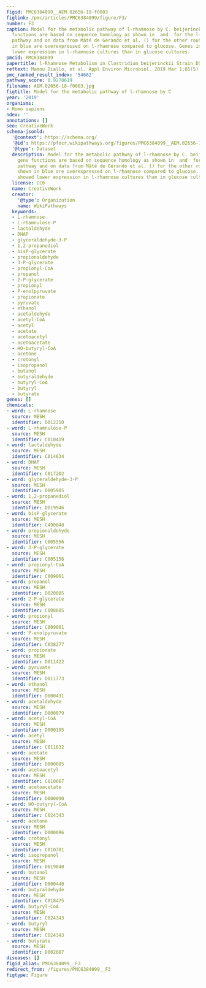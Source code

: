 ```yaml
---
figid: PMC6384099__AEM.02656-18-f0003
figlink: /pmc/articles/PMC6384099/figure/F3/
number: F3
caption: Model for the metabolic pathway of l-rhamnose by C. beijerinckii. The gene
  functions are based on sequence homology as shown in  and  for the l-rhamnose-metabolizing
  pathway and on data from Máté de Gérando et al. () for the other routes. Genes shown
  in blue are overexpressed on l-rhamnose compared to glucose. Genes in red showed
  lower expression in l-rhamnose cultures than in glucose cultures.
pmcid: PMC6384099
papertitle: l-Rhamnose Metabolism in Clostridium beijerinckii Strain DSM 6423.
reftext: Mamou Diallo, et al. Appl Environ Microbiol. 2019 Mar 1;85(5):e02656-18.
pmc_ranked_result_index: '54662'
pathway_score: 0.9278619
filename: AEM.02656-18-f0003.jpg
figtitle: Model for the metabolic pathway of l-rhamnose by C
year: '2019'
organisms:
- Homo sapiens
ndex: ''
annotations: []
seo: CreativeWork
schema-jsonld:
  '@context': https://schema.org/
  '@id': https://pfocr.wikipathways.org/figures/PMC6384099__AEM.02656-18-f0003.html
  '@type': Dataset
  description: Model for the metabolic pathway of l-rhamnose by C. beijerinckii. The
    gene functions are based on sequence homology as shown in  and  for the l-rhamnose-metabolizing
    pathway and on data from Máté de Gérando et al. () for the other routes. Genes
    shown in blue are overexpressed on l-rhamnose compared to glucose. Genes in red
    showed lower expression in l-rhamnose cultures than in glucose cultures.
  license: CC0
  name: CreativeWork
  creator:
    '@type': Organization
    name: WikiPathways
  keywords:
  - L-rhamnose
  - L-rhamnulose-P
  - lactaldehyde
  - DHAP
  - glyceraldehyde-3-P
  - 1,2-propanediol
  - bisP-glycerate
  - propionaldehyde
  - 3-P-glycerate
  - propionyl-CoA
  - propanol
  - 2-P-glycerate
  - propionyl
  - P-enolpyruvate
  - propionate
  - pyruvate
  - ethanol
  - acetaldehyde
  - acetyl-CoA
  - acetyl
  - acetate
  - acetoacetyl
  - acetoacetate
  - HO-butyryl-CoA
  - acetone
  - crotonyl
  - isopropanol
  - butanol
  - butyraldehyde
  - butyryl-CoA
  - butyryl
  - butyrate
genes: []
chemicals:
- word: L-rhamnose
  source: MESH
  identifier: D012210
- word: L-rhamnulose-P
  source: MESH
  identifier: C010419
- word: lactaldehyde
  source: MESH
  identifier: C014634
- word: DHAP
  source: MESH
  identifier: C017202
- word: glyceraldehyde-3-P
  source: MESH
  identifier: D005985
- word: 1,2-propanediol
  source: MESH
  identifier: D019946
- word: bisP-glycerate
  source: MESH
  identifier: C490048
- word: propionaldehyde
  source: MESH
  identifier: C005556
- word: 3-P-glycerate
  source: MESH
  identifier: C005156
- word: propionyl-CoA
  source: MESH
  identifier: C009061
- word: propanol
  source: MESH
  identifier: D020005
- word: 2-P-glycerate
  source: MESH
  identifier: C008885
- word: propionyl
  source: MESH
  identifier: C009061
- word: P-enolpyruvate
  source: MESH
  identifier: C038277
- word: propionate
  source: MESH
  identifier: D011422
- word: pyruvate
  source: MESH
  identifier: D011773
- word: ethanol
  source: MESH
  identifier: D000431
- word: acetaldehyde
  source: MESH
  identifier: D000079
- word: acetyl-CoA
  source: MESH
  identifier: D000105
- word: acetyl
  source: MESH
  identifier: C011632
- word: acetate
  source: MESH
  identifier: D000085
- word: acetoacetyl
  source: MESH
  identifier: C010667
- word: acetoacetate
  source: MESH
  identifier: D000090
- word: HO-butyryl-CoA
  source: MESH
  identifier: C024343
- word: acetone
  source: MESH
  identifier: D000096
- word: crotonyl
  source: MESH
  identifier: C010701
- word: isopropanol
  source: MESH
  identifier: D019840
- word: butanol
  source: MESH
  identifier: D000440
- word: butyraldehyde
  source: MESH
  identifier: C018475
- word: butyryl-CoA
  source: MESH
  identifier: C024343
- word: butyryl
  source: MESH
  identifier: C024343
- word: butyrate
  source: MESH
  identifier: D002087
diseases: []
figid_alias: PMC6384099__F3
redirect_from: /figures/PMC6384099__F3
figtype: Figure
---
```

